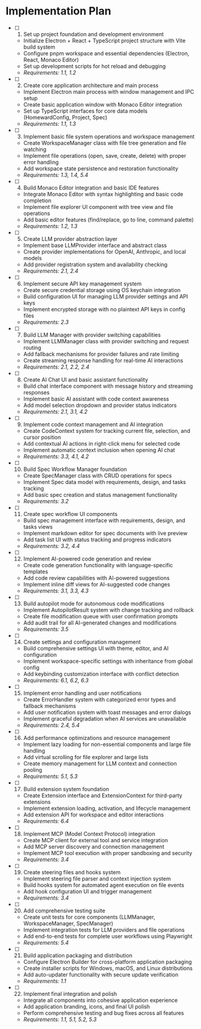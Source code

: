 # Implementation Plan

- [ ] 1. Set up project foundation and development environment
  - Initialize Electron + React + TypeScript project structure with Vite build system
  - Configure pnpm workspace and essential dependencies (Electron, React, Monaco Editor)
  - Set up development scripts for hot reload and debugging
  - _Requirements: 1.1, 1.2_

- [ ] 2. Create core application architecture and main process
  - Implement Electron main process with window management and IPC setup
  - Create basic application window with Monaco Editor integration
  - Set up TypeScript interfaces for core data models (HomewardConfig, Project, Spec)
  - _Requirements: 1.1, 1.3_

- [ ] 3. Implement basic file system operations and workspace management
  - Create WorkspaceManager class with file tree generation and file watching
  - Implement file operations (open, save, create, delete) with proper error handling
  - Add workspace state persistence and restoration functionality
  - _Requirements: 1.3, 1.4, 5.4_

- [ ] 4. Build Monaco Editor integration and basic IDE features
  - Integrate Monaco Editor with syntax highlighting and basic code completion
  - Implement file explorer UI component with tree view and file operations
  - Add basic editor features (find/replace, go to line, command palette)
  - _Requirements: 1.2, 1.3_

- [ ] 5. Create LLM provider abstraction layer
  - Implement base LLMProvider interface and abstract class
  - Create provider implementations for OpenAI, Anthropic, and local models
  - Add provider registration system and availability checking
  - _Requirements: 2.1, 2.4_

- [ ] 6. Implement secure API key management system
  - Create secure credential storage using OS keychain integration
  - Build configuration UI for managing LLM provider settings and API keys
  - Implement encrypted storage with no plaintext API keys in config files
  - _Requirements: 2.3_

- [ ] 7. Build LLM Manager with provider switching capabilities
  - Implement LLMManager class with provider switching and request routing
  - Add fallback mechanisms for provider failures and rate limiting
  - Create streaming response handling for real-time AI interactions
  - _Requirements: 2.1, 2.2, 2.4_

- [ ] 8. Create AI Chat UI and basic assistant functionality
  - Build chat interface component with message history and streaming responses
  - Implement basic AI assistant with code context awareness
  - Add model selection dropdown and provider status indicators
  - _Requirements: 2.1, 3.1, 4.2_

- [ ] 9. Implement code context management and AI integration
  - Create CodeContext system for tracking current file, selection, and cursor position
  - Add contextual AI actions in right-click menu for selected code
  - Implement automatic context inclusion when opening AI chat
  - _Requirements: 3.3, 4.1, 4.2_

- [ ] 10. Build Spec Workflow Manager foundation
  - Create SpecManager class with CRUD operations for specs
  - Implement Spec data model with requirements, design, and tasks tracking
  - Add basic spec creation and status management functionality
  - _Requirements: 3.2_

- [ ] 11. Create spec workflow UI components
  - Build spec management interface with requirements, design, and tasks views
  - Implement markdown editor for spec documents with live preview
  - Add task list UI with status tracking and progress indicators
  - _Requirements: 3.2, 4.4_

- [ ] 12. Implement AI-powered code generation and review
  - Create code generation functionality with language-specific templates
  - Add code review capabilities with AI-powered suggestions
  - Implement inline diff views for AI-suggested code changes
  - _Requirements: 3.1, 3.3, 4.3_

- [ ] 13. Build autopilot mode for autonomous code modifications
  - Implement AutopilotResult system with change tracking and rollback
  - Create file modification queue with user confirmation prompts
  - Add audit trail for all AI-generated changes and modifications
  - _Requirements: 3.5_

- [ ] 14. Create settings and configuration management
  - Build comprehensive settings UI with theme, editor, and AI configuration
  - Implement workspace-specific settings with inheritance from global config
  - Add keybinding customization interface with conflict detection
  - _Requirements: 6.1, 6.2, 6.3_

- [ ] 15. Implement error handling and user notifications
  - Create ErrorHandler system with categorized error types and fallback mechanisms
  - Add user notification system with toast messages and error dialogs
  - Implement graceful degradation when AI services are unavailable
  - _Requirements: 2.4, 5.4_

- [ ] 16. Add performance optimizations and resource management
  - Implement lazy loading for non-essential components and large file handling
  - Add virtual scrolling for file explorer and large lists
  - Create memory management for LLM context and connection pooling
  - _Requirements: 5.1, 5.3_

- [ ] 17. Build extension system foundation
  - Create Extension interface and ExtensionContext for third-party extensions
  - Implement extension loading, activation, and lifecycle management
  - Add extension API for workspace and editor interactions
  - _Requirements: 6.4_

- [ ] 18. Implement MCP (Model Context Protocol) integration
  - Create MCP client for external tool and service integration
  - Add MCP server discovery and connection management
  - Implement MCP tool execution with proper sandboxing and security
  - _Requirements: 3.4_

- [ ] 19. Create steering files and hooks system
  - Implement steering file parser and context injection system
  - Build hooks system for automated agent execution on file events
  - Add hook configuration UI and trigger management
  - _Requirements: 3.4_

- [ ] 20. Add comprehensive testing suite
  - Create unit tests for core components (LLMManager, WorkspaceManager, SpecManager)
  - Implement integration tests for LLM providers and file operations
  - Add end-to-end tests for complete user workflows using Playwright
  - _Requirements: 5.4_

- [ ] 21. Build application packaging and distribution
  - Configure Electron Builder for cross-platform application packaging
  - Create installer scripts for Windows, macOS, and Linux distributions
  - Add auto-updater functionality with secure update verification
  - _Requirements: 1.1_

- [ ] 22. Implement final integration and polish
  - Integrate all components into cohesive application experience
  - Add application branding, icons, and final UI polish
  - Perform comprehensive testing and bug fixes across all features
  - _Requirements: 1.1, 5.1, 5.2, 5.3_